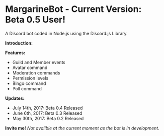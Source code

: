 # MargarineBot - Current Version: Beta 0.5 User!

A Discord bot coded in Node.js using the Discord.js Library.

<b>Introduction:</b>

<b>Features:</b>
- Guild and Member events
- Avatar command
- Moderation commands
- Permission levels
- Bingo command
- Poll command

<b>Updates:</b>
- July 14th, 2017: Beta 0.4 Released
- June 6th, 2017: Beta 0.3 Released
- May 30th, 2017: Beta 0.2 Released

<b>Invite me!</b>
<i>Not avalible at the current moment as the bot is in development.</i>
